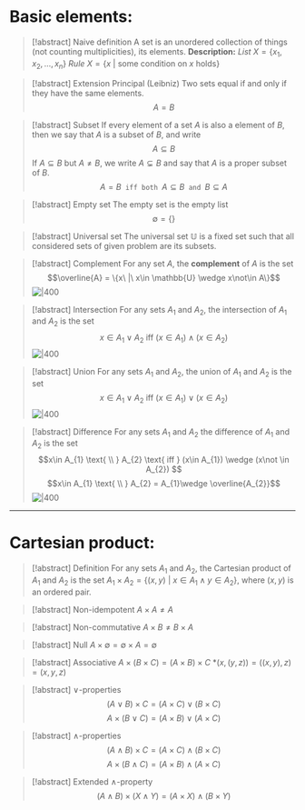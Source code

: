 # Basic elements:

> [!abstract] Naive definition
> A set is an unordered collection of things (not counting multiplicities), its elements.
> **Description:**
> *List* $X = \{x_{1}, x_{2},..., x_{n}\}$
> *Rule* $X = \{x\ |$ some condition on $x$ holds$\}$

> [!abstract] Extension Principal (Leibniz)
> Two sets equal if and only if they have the same elements.
> $$A=B$$

>[!abstract] Subset
>If every element of a set $A$ is also a element of $B$, then we say that $A$ is a subset of $B$, and write $$A\subseteq B$$
>If $A\subseteq B$ but $A\neq B$, we write $A\subsetneq B$ and say that $A$ is a proper subset of $B$.
>$$A=B \texttt{ iff both } A\subseteq B \texttt{ and } B\subseteq A$$

>[!abstract] Empty set
>The empty set is the empty list $$\emptyset = \{\}$$

>[!abstract] Universal set
>The universal set $\mathbb{U}$ is a fixed set such that all considered sets of  given problem are its subsets.

>[!abstract] Complement
>For any set $A$, the **complement** of $A$ is the set $$\overline{A} = \{x\ |\ x\in \mathbb{U} \wedge x\not\in A\}$$
>![|400](Pasted%20image%2020240926220649.png)

>[!abstract] Intersection 
>For any sets $A_{1}$ and $A_{2}$, the intersection of $A_{1}$ and $A_{2}$ is the set $$x\in A_{1} \vee A_{2} \text{ iff } (x\in A_{1})\wedge (x\in A_{2})$$
>![|400](Pasted%20image%2020240926221207.png)

>[!abstract] Union
>For any sets $A_{1}$ and $A_{2}$, the union of $A_{1}$ and $A_{2}$ is the set
>$$x\in A_{1}\vee A_{2} \text{ iff } (x\in A_{1})\vee (x\in A_{2})$$
>![|400](Pasted%20image%2020240926221413.png)

>[!abstract] Difference 
>For any sets $A_{1}$ and $A_{2}$ the difference of $A_{1}$ and $A_{2}$ is the set 
>$$x\in A_{1} \text{ \\ } A_{2} \text{ iff } (x\in A_{1}) \wedge (x\not \in A_{2}) $$
>$$x\in A_{1} \text{ \\ } A_{2} = A_{1}\wedge \overline{A_{2}}$$
>![|400](Pasted%20image%2020240926221720.png)

---
# Cartesian product:

>[!abstract] Definition 
>For any sets $A_{1}$ and $A_{2}$, the Cartesian product of $A_{1}$ and $A_{2}$ is the set $A_{1} \times A_{2} = \{(x,y)\ | \ x\in A_{1}\wedge y\in A_{2}\}$, 
>where $(x,y)$ is an ordered pair.

>[!abstract] Non-idempotent 
>$A\times A \neq A$

>[!abstract] Non-commutative
>$A\times B \neq B\times A$

>[!abstract] Null 
>$A \times \emptyset = \emptyset \times A = \emptyset$

>[!abstract] Associative
>$A\times (B\times C) = (A\times B) \times C$
>*$(x,(y,z)) = ((x,y),z) = (x,y,z)$

>[!abstract] $\vee$-properties
>$$(A\vee B)\times C = (A\times C)\vee (B\times C)$$
>$$A\times (B\vee C) = (A\times B) \vee (A\times C)$$

>[!abstract] $\wedge$-properties
>$$(A\wedge B)\times C = (A\times C)\wedge (B\times C)$$
>$$A\times (B\wedge C) = (A\times B)\wedge (A\times C)$$

>[!abstract] Extended $\wedge$-property
>$$(A\wedge B)\times (X\wedge Y) = (A\times X) \wedge (B\times Y)$$